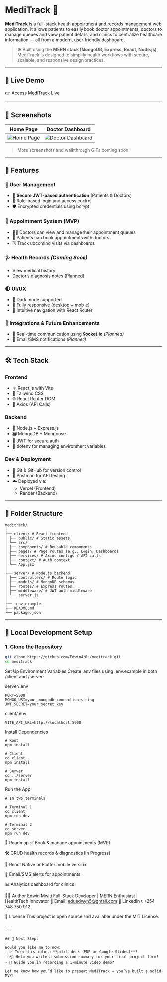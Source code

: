 # MediTrack 🏥

**MediTrack** is a full-stack health appointment and records management web application. It allows patients to easily book doctor appointments, doctors to manage queues and view patient details, and clinics to centralize healthcare information — all from a modern, user-friendly dashboard.

> ⚙️ Built using the **MERN stack (MongoDB, Express, React, Node.js)**, MediTrack is designed to simplify health workflows with secure, scalable, and responsive design practices.

---

## 🔗 Live Demo

👉 [Access MediTrack Live](https://meditrack-lac.vercel.app/)  

---

## 📸 Screenshots

| Home Page | Doctor Dashboard |
|-----------|------------------|
| ![Home Page](./screenshots/home.png) | ![Doctor Dashboard](./screenshots/doctor-dashboard.png) |

> More screenshots and walkthrough GIFs coming soon.

---

## 🚀 Features

### 👥 User Management
- 🔐 **Secure JWT-based authentication** (Patients & Doctors)
- 🚪 Role-based login and access control
- 🛡️ Encrypted credentials using bcrypt

### 📅 Appointment System (MVP)
- 👨‍⚕️ Doctors can view and manage their appointment queues
- 🧍 Patients can book appointments with doctors
- 🗓️ Track upcoming visits via dashboards

### 🩺 Health Records *(Coming Soon)*
- View medical history
- Doctor’s diagnosis notes (Planned)

### 🌓 UI/UX
- 🌙 Dark mode supported
- 📱 Fully responsive (desktop + mobile)
- 🧭 Intuitive navigation with React Router

### 🔌 Integrations & Future Enhancements
- 📡 Real-time communication using **Socket.io** *(Planned)*
- 🔔 Email/SMS notifications *(Planned)*

---

## 🛠️ Tech Stack

### Frontend
- ⚛️ React.js with Vite
- 🎨 Tailwind CSS
- 🌐 React Router DOM
- 📡 Axios (API Calls)

### Backend
- 🧠 Node.js + Express.js
- 🗃️ MongoDB + Mongoose
- 🔐 JWT for secure auth
- 🔑 dotenv for managing environment variables

### Dev & Deployment
- 🔄 Git & GitHub for version control
- 🧪 Postman for API testing
- ☁️ Deployed via:
  - Vercel (Frontend)
  - Render (Backend)

---

## 📁 Folder Structure

```
meditrack/
│
├── client/ # React frontend
│ ├── public/ # Static assets
│ └── src/
│ ├── components/ # Reusable components
│ ├── pages/ # Page routes (e.g., Login, Dashboard)
│ ├── services/ # Axios configs / API calls
│ ├── context/ # Auth context
│ └── App.jsx
│
├── server/ # Node.js backend
│ ├── controllers/ # Route logic
│ ├── models/ # MongoDB schemas
│ ├── routes/ # Express routes
│ ├── middleware/ # JWT auth middleware
│ └── server.js
│
├── .env.example
├── README.md
└── package.json

```

---

## 🧪 Local Development Setup

### 1. Clone the Repository

```bash
git clone https://github.com/Edwin420s/meditrack.git
cd meditrack
```

Set Up Environment Variables
Create .env files using .env.example in both /client and /server:

server/.env
```
PORT=5000
MONGO_URI=your_mongodb_connection_string
JWT_SECRET=your_secret_key
```
client/.env 
```
VITE_API_URL=http://localhost:5000
```
 Install Dependencies 
 ```
# Root
npm install

# Client
cd client
npm install

# Server
cd ../server
npm install
```
Run the App 
```
# In two terminals

# Terminal 1
cd client
npm run dev

# Terminal 2
cd server
npm run dev

```
🎯 Roadmap
✅ Book & manage appointments (MVP)

🛠️ CRUD health records & diagnostics (In Progress)

📱 React Native or Flutter mobile version

📧 Email/SMS alerts for appointments

📊 Analytics dashboard for clinics

🧑‍💻 Author
Edwin Mwiti
Full-Stack Developer | MERN Enthusiast | HealthTech Innovator
📧 Email: eduedwyn5@gmail.com
🔗 LinkedIn
📞 +254 748 750 912

📝 License
This project is open source and available under the MIT License.
```

---

## 🔄 Next Steps

Would you like me to now:
- ✅ Turn this into a **pitch deck (PDF or Google Slides)**?
- 📦 Help you write a submission summary for your final project form?
- 🎥 Guide you in recording a 1-minute video demo?

Let me know how you’d like to present MediTrack — you’ve built a solid MVP!
```
